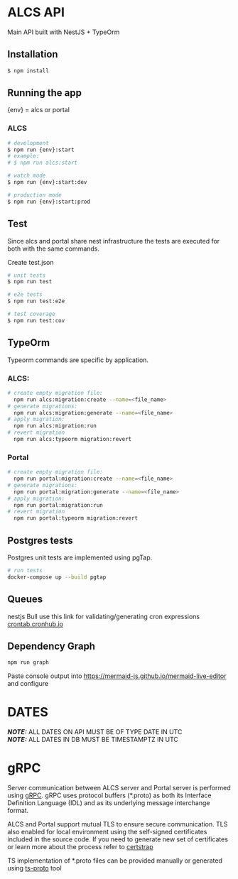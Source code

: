 # ALCS API

Main API built with NestJS + TypeOrm

## Installation

```bash
$ npm install
```

## Running the app

{env} = alcs or portal

### ALCS

```bash
# development
$ npm run {env}:start
# example:
# $ npm run alcs:start

# watch mode
$ npm run {env}:start:dev

# production mode
$ npm run {env}:start:prod
```

## Test

Since alcs and portal share nest infrastructure the tests are executed for both with the same commands.

Create test.json

```bash
# unit tests
$ npm run test

# e2e tests
$ npm run test:e2e

# test coverage
$ npm run test:cov
```

## TypeOrm

Typeorm commands are specific by application.

### ALCS:

```bash
# create empty migration file:
  npm run alcs:migration:create --name=<file_name>
# generate migrations:
  npm run alcs:migration:generate --name=<file_name>
# apply migration:
  npm run alcs:migration:run
# revert migration
  npm run alcs:typeorm migration:revert
```

### Portal

```bash
# create empty migration file:
  npm run portal:migration:create --name=<file_name>
# generate migrations:
  npm run portal:migration:generate --name=<file_name>
# apply migration:
  npm run portal:migration:run
# revert migration
  npm run portal:typeorm migration:revert
```

## Postgres tests

Postgres unit tests are implemented using pgTap.

```bash
# run tests
docker-compose up --build pgtap
```

## Queues

nestjs Bull
use this link for validating/generating cron expressions [crontab.cronhub.io](https://crontab.cronhub.io/)

## Dependency Graph

```bash
npm run graph
```

Paste console output into https://mermaid-js.github.io/mermaid-live-editor and configure

# DATES

**_NOTE:_** ALL DATES ON API MUST BE OF TYPE DATE IN UTC  
**_NOTE:_** ALL DATES IN DB MUST BE TIMESTAMPTZ IN UTC

# gRPC

Server communication between ALCS server and Portal server is performed using [gRPC](https://grpc.io/). gRPC uses protocol buffers (\*.proto) as both its Interface Definition Language (IDL) and as its underlying message interchange format.

ALCS and Portal support mutual TLS to ensure secure communication. TLS also enabled for local environment using the self-signed certificates included in the source code. If you need to generate new set of certificates or learn more about the process refer to [certstrap](https://github.com/square/certstrap)

TS implementation of \*.proto files can be provided manually or generated using [ts-proto](https://github.com/stephenh/ts-proto/blob/main/NESTJS.markdown) tool
